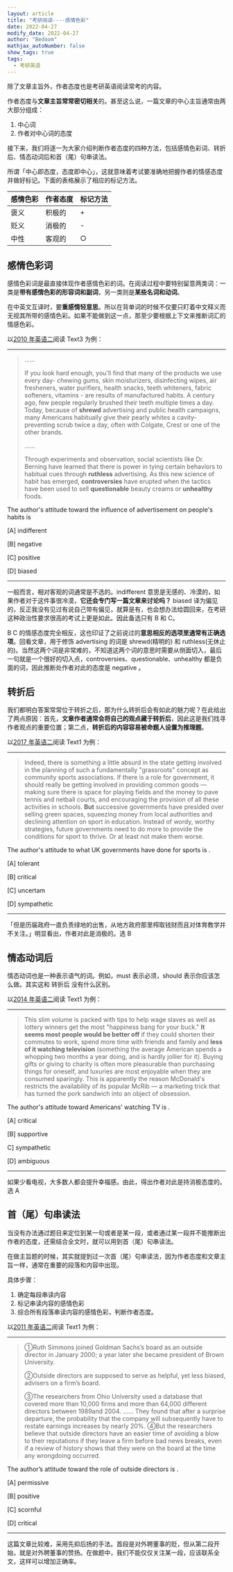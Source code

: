 ```yaml
---
layout: article
title: "考研阅读----感情色彩"
date: 2022-04-27
modify_date: 2022-04-27
author: "Bedoom"
mathjax_autoNumber: false
show_tags: true
tags: 
  - 考研英语
---
```


除了文章主旨外，作者态度也是考研英语阅读常考的内容。

作者态度与**文章主旨常常密切相关**的。甚至这么说，一篇文章的中心主旨通常由两大部分组成：

1. 中心词
2. 作者对中心词的态度

接下来，我们将逐一为大家介绍判断作者态度的四种方法，包括感情色彩词、转折后、情态动词后和首（尾）句串读法。

<!--more-->

所谓「中心即态度，态度即中心」，这就意味着考试要准确地把握作者的情感态度并做好标记。下面的表格展示了相应的标记方法。

| 感情色彩 | 作者态度 | 标记方法 |
| -------- | -------- | -------- |
| 褒义     | 积极的   | +        |
| 贬义     | 消极的   | -        |
| 中性     | 客观的   | ○        |

## 感情色彩词

感情色彩词是最直接体现作者感情色彩的词。在阅读过程中要特别留意两类词：一类是**带有感情色彩的形容词和副词**，另一类则是**某些名词和动词**。

在中英文互译时，要**重感情轻意思**。所以在背单词的时候不仅要只盯着中文释义而无视其所带的感情色彩。如果不能做到这一点，那至少要根据上下文来推断词汇的情感色彩。

以[2010 年英语二](https://zhenti.burningvocabulary.com/kaoyan/2010/02)阅读 Text3 为例：

****

> ......
>
> If you look hard enough, you'll find that many of the products we use every day\- chewing gums, skin moisturizers, disinfecting wipes, air fresheners, water purifiers, health snacks, teeth whiteners, fabric softeners, vitamins - are results of manufactured habits. A century ago, few people regularly brushed their teeth multiple times a day. Today, because of **shrewd** advertising and public health campaigns, many Americans habitually give their pearly whites a cavity-preventing scrub twice a day, often with Colgate, Crest or one of the other brands.
>
> ......
>
> Through experiments and observation, social scientists like Dr. Berning have learned that there is power in tying certain behaviors to habitual cues through **ruthless** advertising. As this new science of habit has emerged, **controversies** have erupted when the tactics have been used to sell **questionable** beauty creams or **unhealthy** foods.

The author's attitude toward the influence of advertisement on people's habits is

[A] indifferent

[B] negative

[C] positive

[D] biased

****

一般而言，相对客观的词通常是不选的。indifferent 意思是无感的、冷漠的，如果作者对于这件事很冷漠，**它还会专门写一篇文章来讨论吗？** biased 译为偏见的，反正我没有见过有说自己带有偏见，就算是有，也会想办法给圆回来，在考研这种政治性要求很高的考试上更是如此。因此备选只有 B 和 C。

B C 的情感态度完全相反，这也印证了之前说过的**意思相反的选项里通常有正确选项**。回看文章，用于修饰 advertising 的词是 shrewd(精明的) 和 ruthless(无休止的)。当然这两个词是非常难的，不知道这两个词的意思时需要从侧面切入，最后一句就是一个很好的切入点，controversies、questionable、unhealthy 都是负面的词，因此推断处作者对此的态度是 negative 。

## 转折后

我们都明白答案常常位于转折之后，那为什么转折后会有如此的魅力呢？在此给出了两点原因：首先，**文章作者通常会将自己的观点藏于转折后**，因此这是我们找寻作者观点的重要位置；第二点，**转折后的内容容易被命题人设置为推理题**。

以[2017 年英语二](https://zhenti.burningvocabulary.com/kaoyan/2017/02)阅读 Text1 为例：

****

> Indeed, there is something a little absurd in the state getting involved in the planning of such a fundamentally "grassroots" concept as community sports associations. If there is a role for government, it should really be getting involved in providing common goods — making sure there is space for playing fields and the money to pave tennis and netball courts, and encouraging the provision of all these activities in schools. **But** successive governments have presided over selling green spaces, squeezing money from local authorities and declining attention on sport in education. Instead of wordy, worthy strategies, future governments need to do more to provide the conditions for sport to thrive. Or at least not make them worse.

The author's attitude to what UK governments have done for sports is .

[A] tolerant

[B] critical

[C] uncertam

[D] sympathetic

****

「但是历届政府一直负责绿地的出售，从地方政府那里榨取钱财而且对体育教学并不关注。」明显看出，作者对此是消极的。选 B 

## 情态动词后

情态动词也是一种表示语气的词。例如，must 表示必须，should 表示你应该怎么做。其实这和 转折后 没有什么区别。

以[2014 年英语二](https://zhenti.burningvocabulary.com/kaoyan/2014/02)阅读 Text1 为例：

****

> This slim volume is packed with tips to help wage slaves as well as lottery winners get the most "happiness bang for your buck." **It seems most people would be better off** if they could shorten their commutes to work, spend more time with friends and family and **less of it watching television** (something the average American spends a whopping two months a year doing, and is hardly jollier for it). Buying gifts or giving to charity is often more pleasurable than purchasing things for oneself, and luxuries are most enjoyable when they are consumed sparingly. This is apparently the reason McDonald's restricts the availability of its popular McRib — a marketing trick that has turned the pork sandwich into an object of obsession.

The author's attitude toward Americans' watching TV is .

[A] critical

[B] supportive

C] sympathetic

[D] ambiguous

****

如果少看电视，大多数人都会提升幸福感。由此，得出作者对此是持消极态度的。选 A

## 首（尾）句串读法

当没有办法通过题目来定位到某一句或者是某一段，或者通过某一段并不能推断出作者的态度，还需结合全文时，就可以用到首（尾）句串读法。

在做主旨题的时候，其实就提到过一次首（尾）句串读法，因为作者态度和文章主旨一样，通常在重要的段落和内容中出现。

具体步骤：

1. 确定每段串读内容
2. 标记串读内容的感情色彩
3. 综合所有段落串读内容的感情色彩，判断作者态度。

以[2011 年英语二](https://zhenti.burningvocabulary.com/kaoyan/2011/02)阅读 Text1 为例：

****

> ①Ruth Simmons joined Goldman Sachs’s board as an outside director in January 2000; a year later she became president of Brown University. 
>
> ②Outside directors are supposed to serve as helpful, yet less biased, advisers on a firm’s board. 
>
> ③The researchers from Ohio University used a database that covered more than 10,000 firms and more than
> 64,000 different directors between 1989and 2004. ...... They found that after a surprise departure, the probability that the company will subsequently have to restate earnings increases by nearly 20%. 
> ④But the researchers believe that outside directors have an easier time of avoiding a blow to their reputations if they leave a firm before bad news breaks, even if a review of history shows that they were on the board at the time any wrongdoing occurred. 

The author’s attitude toward the role of outside directors is .

[A] permissive 

[B] positive 

[C] scornful 

[D] critical

****

这篇文章比较难，采用先抑后扬的手法。首段是对外聘董事的贬，但从第二段开始，就是对外聘董事的赞扬。在做题中，我们不能仅仅关注某一段，应该联系全文，这样可以增加正确率。